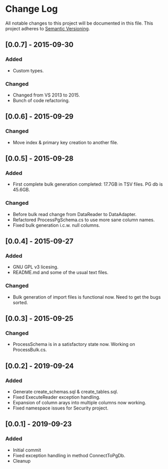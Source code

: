 # Change Log
All notable changes to this project will be documented in this file.
This project adheres to [Semantic Versioning](http://semver.org/).

## [0.0.7] - 2015-09-30
### Added
- Custom types.

### Changed
- Changed from VS 2013 to 2015.
- Bunch of code refactoring.

## [0.0.6] - 2015-09-29
### Changed
- Move index & primary key creation to another file.

## [0.0.5] - 2015-09-28
### Added
- First complete bulk generation completed: 17.7GB in TSV files. PG db is 45.6GB.

### Changed
- Before bulk read change from DataReader to DataAdapter.
- Refactored ProcessPgSchema.cs to use more sane column names.
- Fixed bulk generation i.c.w. null columns.

## [0.0.4] - 2015-09-27
### Added
- GNU GPL v3 licesing.
- README.md and some of the usual text files.

### Changed
- Bulk generation of import files is functional now. Need to get the bugs sorted.

## [0.0.3] - 2015-09-25
### Changed
- ProcessSchema is in a satisfactory state now. Working on ProcessBulk.cs.

## [0.0.2] - 2019-09-24
### Added
- Generate create_schemas.sql & create_tables.sql.
- Fixed ExecuteReader exception handling.
- Expansion of column arays into multiple columns now working.
- Fixed namespace issues for Security project.

## [0.0.1] - 2019-09-23
### Added
- Initial commit
- Fixed exception handling in method ConnectToPgDb.
- Cleanup
